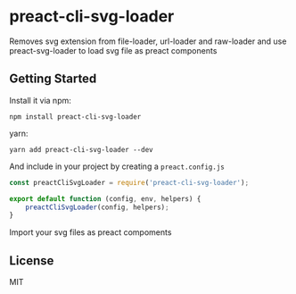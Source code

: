 # preact-cli-svg-loader

Removes svg extension from file-loader, url-loader and raw-loader and use preact-svg-loader to load svg file as preact components



## Getting Started

Install it via npm:

```shell
npm install preact-cli-svg-loader
```

yarn:

```shell
yarn add preact-cli-svg-loader --dev
```

And include in your project by creating a `preact.config.js`

```javascript
const preactCliSvgLoader = require('preact-cli-svg-loader');

export default function (config, env, helpers) {
	preactCliSvgLoader(config, helpers);
}
```

Import your svg files as preact compoments

## License

MIT
